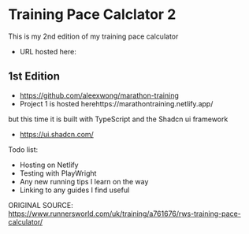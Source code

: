 # Training Pace Calclator 2

This is my 2nd edition of my training pace calculator
- URL hosted here:

## 1st Edition
- https://github.com/aleexwong/marathon-training
- Project 1 is hosted herehttps://marathontraining.netlify.app/

but this time it is built with TypeScript and the Shadcn ui framework
- https://ui.shadcn.com/

Todo list:

- Hosting on Netlify
- Testing with PlayWright
- Any new running tips I learn on the way
- Linking to any guides I find useful

ORIGINAL SOURCE: https://www.runnersworld.com/uk/training/a761676/rws-training-pace-calculator/
